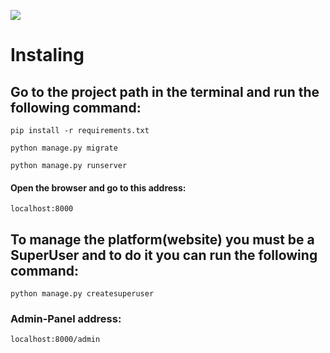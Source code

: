 ![](https://badgen.net/badge/Editor.js/v2.0/blue)


# Instaling
## Go to the project path in the terminal and run the following command:

    pip install -r requirements.txt
	
    python manage.py migrate
	  
    python manage.py runserver

#### Open the browser and go to this address:

    localhost:8000

## To manage the platform(website) you must be a SuperUser and to do it you can run the following command:
    python manage.py createsuperuser

### Admin-Panel address:
    localhost:8000/admin
